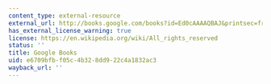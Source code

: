```yaml
---
content_type: external-resource
external_url: http://books.google.com/books?id=Ed0cAAAAQBAJ&printsec=frontcover
has_external_license_warning: true
license: https://en.wikipedia.org/wiki/All_rights_reserved
status: ''
title: Google Books
uid: e6709bfb-f05c-4b32-8dd9-22c4a1832ac3
wayback_url: ''
---
```

